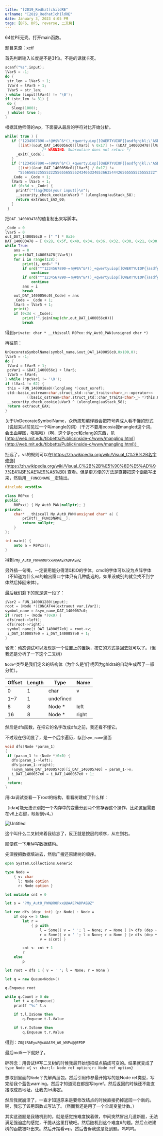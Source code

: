 ```yaml
---
title: "[2019_Redhat]childRE"
urlname: "[2019_Redhat]childRE"
date: January 3, 2023 4:05 PM
tags: [BFS, DFS, reverse, 二叉树]
---
```

64位PE无壳。打开main函数。

题目来源：xctf

首先判断输入长度是不是31位。不是的话就卡死。

```c
scanf("%s",input);
lVar5 = -1;
do {
 str_len = lVar5 + 1;
 lVar4 = lVar5 + 1;
 lVar5 = str_len;
} while (input[lVar4] != '\0');
if (str_len != 31) {
 do {
   Sleep(1000);
 } while( true );
}
```

根据其他师傅的wp，下面要从最后的字符对比开始分析。

```c
while( true ) {
   if ("1234567890-=!@#$%^&*()_+qwertyuiop[]QWERTYUIOP{}asdfghjkl;\'ASDFGHJKL:\"ZXCVBNM<>?zxcvbnm, ./"
      [(int)(&out_DAT_1400056c0)[lVar5] % 0x17] != (&DAT_140003478)[lVar5]) {
                 /* WARNING: Subroutine does not return */
     _exit(_Code);
   }
   if ("1234567890-=!@#$%^&*()_+qwertyuiop[]QWERTYUIOP{}asdfghjkl;\'ASDFGHJKL:\"ZXCVBNM<>?zxcvbnm, ./"
      [(int)(&out_DAT_1400056c0)[lVar5] / 0x17] !=
      "55565653255552225565565555243466334653663544426565555525555222"[lVar5]) break;
   _Code = _Code + 1;
   lVar5 = lVar5 + 1;
   if (0x3d < _Code) {
     printf("flag{MD5(your input)}\n");
     __security_check_cookie(uVar3 ^ (ulonglong)auStack_58);
     return extraout_EAX_00;
   }
 }
```

把`DAT_140003478`的值复制出来写脚本。

```python
_Code = 0
lVar5 = 0
out_DAT_1400056c0 = [" "] * 0x3e
DAT_140003478 = [ 0x28, 0x5f, 0x40, 0x34, 0x36, 0x32, 0x30, 0x21, 0x30, 0x38, 0x21, 0x36, 0x5f, 0x30, 0x2a, 0x30, 0x34, 0x34, 0x32, 0x21, 0x40, 0x31, 0x38, 0x36, 0x25, 0x25, 0x30, 0x40, 0x33, 0x3d, 0x36, 0x36, 0x21, 0x21, 0x39, 0x37, 0x34, 0x2a, 0x33, 0x32, 0x33, 0x34, 0x3d, 0x26, 0x30, 0x5e, 0x33, 0x26, 0x31, 0x40, 0x3d, 0x26, 0x30, 0x39, 0x30, 0x38, 0x21, 0x36, 0x5f, 0x30, 0x2a, 0x26 ]
while True:
    ans = 0
    print(DAT_140003478[lVar5])
    for i in range(128):
        print(i, end=" ")
        if ord("""1234567890-=!@#$%^&*()_+qwertyuiop[]QWERTYUIOP{}asdfghjkl;\'ASDFGHJKL:\"ZXCVBNM<>?zxcvbnm,. /"""[i % 0x17]) != DAT_140003478[lVar5]:              
            continue
        if ord("""1234567890-=!@#$%^&*()_+qwertyuiop[]QWERTYUIOP{}asdfghjkl;\'ASDFGHJKL:\"ZXCVBNM<>?zxcvbnm,. /"""[i // 0x17]) !=         ord("55565653255552225565565555243466334653663544426565555525555222"[lVar5]):
            continue
        ans = i
        break
    out_DAT_1400056c0[_Code] = ans
    _Code = _Code + 1;
    lVar5 = lVar5 + 1;
    print()
    if (0x3d < _Code):
        print("".join(map(chr,out_DAT_1400056c0)))
        break
```

得到`private: char * __thiscall R0Pxx::My_Aut0_PWN(unsigned char *)`

再往前：

```c
UnDecorateSymbolName(symbol_name,&out_DAT_1400056c0,0x100,0);
lVar5 = -1;
do {
 lVar4 = lVar5 + 1;
 pcVar1 = &DAT_1400056c1 + lVar5;
 lVar5 = lVar4;
} while (*pcVar1 != '\0');
if (lVar4 != 62) {
 this = FUN_1400018a0((longlong *)cout_exref);
 std::basic_ostream<char,struct_std::char_traits<char>_>::operator<<
          ((basic_ostream<char,struct_std::char_traits<char>_> *)this,FUN_140001a60);
 __security_check_cookie(uVar3 ^ (ulonglong)auStack_58);
 return extraout_EAX;
}
```

关于UnDecorateSymbolName，众所周知编译器会把符号弄成人看不懂的形式（说起来以前见过一个叫mangle的词）（千万不要用ecosia搜mangled这个词，会出血腥图，呕呕呕）（啊，这个是gcc和clang的东西，见[http://web.mit.edu/tibbetts/Public/inside-c/www/mangling.html](http://web.mit.edu/tibbetts/Public/inside-c/www/mangling.html)）

扯远了，vs的规则可以在[https://zh.wikipedia.org/wiki/Visual_C%2B%2B名字修饰](https://zh.wikipedia.org/wiki/Visual_C%2B%2B%E5%90%8D%E5%AD%97%E4%BF%AE%E9%A5%B0) 查看。但是更方便的方法是直接把这个函数写出来，然后用`__FUNCDNAME__`宏输出。

```cpp
#include <cstdio>

class R0Pxx {
public:
	R0Pxx() { My_Aut0_PWN(nullptr); }
private: 
	char* __thiscall My_Aut0_PWN(unsigned char* a) {
		printf(__FUNCDNAME__); 
		return nullptr; 
	}
};

int main() {
	auto a = R0Pxx();
}
```

得到`?My_Aut0_PWN@R0Pxx@@AAEPADPAE@Z`

另外插一句嘴，一定要用能分得清0和O的字体。cmd的字体可以设为点阵字体（不知道为什么vs的输出窗口字体只有几种能选的，如果设成别的就会找不到字体然后掉回宋体）。

最后我们剩下的就是这一段了：

```cpp
iVar2 = FUN_140001280(input);
root = (Node *)CONCAT44(extraout_var,iVar2);
symbol_name = &sym_name_DAT_1400057c0;
if (root != (Node *)0x0) {
 dfs(root->left);
 dfs(root->right);
 symbol_name[i_DAT_1400057e0] = root->v;
 i_DAT_1400057e0 = i_DAT_1400057e0 + 1;
}
```

省流：动态调试可以发现是一个位置上的置换，按它的方式换回去就可以了。（但我还是分析了一下这个二叉树）

`Node*`类型是我们定义的结构体（为什么是‘们’呢因为ghidra的自动生成帮了一部分忙）。

| Offset | Length | Type | Name |
| --- | --- | --- | --- |
| 0 | 1 | char | v |
| 1~7 | 1 | undefined |  |
| 8 | 8 | Node * | left |
| 16 | 8 | Node * | right |

然后是dfs函数，在把它的名字改成dfs之前，我还看不懂它。

不过现在很明显了，是一个后序遍历，存到`sym_name`里面

```cpp
void dfs(Node *param_1)
{
 if (param_1 != (Node *)0x0) {
   dfs(param_1->left);
   dfs(param_1->right);
   (&sym_name_DAT_1400057c0)[i_DAT_1400057e0] = param_1->v;
   i_DAT_1400057e0 = i_DAT_1400057e0 + 1;
 }
 return;
}
```

用ida调试查看一下root的结构，看看树建成了什么样：

（ida可能无法识别把一个内存中的变量分到两个寄存器这个操作，比如这里需要在v6上右键，映射到v4。）

![Untitled](%5B2019_Redhat%5DchildRE%208add79fc8f66434ea6fbff78a3be12f0/Untitled.png)

这个叫什么二叉树来着我给忘了，反正就是按层的顺序，从左到右。

顺便练一下用f#写数据结构。

先深搜把数据填进去，然后广搜还原建树的顺序。

```fsharp
open System.Collections.Generic

type Node =
    { v: char
      l: Node option
      r: Node option }

let mutable cnt = 0

let s = "?My_Aut0_PWN@R0Pxx@@AAEPADPAE@Z"

let rec dfs (dep: int) (p: Node) : Node =
    if dep <= 5 then
        let r =
            { p with
                l = Some({ v = ' '; l = None; r = None } |> dfs (dep + 1))
                r = Some({ v = ' '; l = None; r = None } |> dfs (dep + 1))
                v = s[cnt] }

        cnt <- cnt + 1
        r
    else
        p

let root = dfs 1 { v = ' '; l = None; r = None }

let q = new Queue<Node>()

q.Enqueue root

while q.Count > 0 do
    let t = q.Dequeue()
    printf "%c" t.v

    if t.l.IsSome then
        q.Enqueue t.l.Value

    if t.r.IsSome then
        q.Enqueue t.r.Value
```

得到：`Z0@tRAEyuP@xAAA?M_A0_WNPx@@EPDP`

最后md5一下就好了。

碎碎念：用尝试f#写二叉树的时候我最开始想把结点搞成可变的。结果就变成了`type Node ={ v: char;l: Node ref option;r: Node ref option}`

想取到里面的`Node`？先解两层包。然后引用传参最开始写的是Node ref类型，写完给我个蓝色warning，然后才知道现在都是写byref。然后返回的时候还不能直接取成员地址，让我先let绑定。

然后我就崩溃了，一查才知道原来是要修改结点的时候直接扔掉返回一个新的。啊，我忘了该用函数式写法了。（然而我还是用了一个全局变量计数。）

其实这道题是我随机到的，就是感觉按难度挨着做，中间突然冒出几道新题，无法满足强迫症的感觉，干脆从这里打破吧。然后随机到这个难度6的题。然后点进建树的函数被吓出来。然后开摆看wp。然后告诉我这是签到题。呜呜呜。
